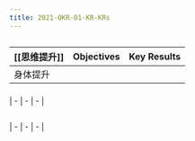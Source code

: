 ```yaml
---
title: 2021-OKR-O1-KR-KRs
---
```


## 
| [[思维提升]] | Objectives | Key Results |
| - | - | - |
| 身体提升| |
###
### 
| - | - | - |
###
##
| - | - | - |
##
##
